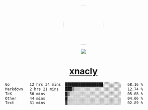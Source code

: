 <p align="center">
  <img style="border-radius: 100px" width="128" height="128" src="https://avatars.githubusercontent.com/u/47723417?v=4"/>
</p>
<p align="center">
  <img src="https://komarev.com/ghpvc/?username=xnacly&&style=flat-square"/>
</p>

<h1 align="center"><a href="https://xnacly.me"> xnacly</a> </h1>

<!--START_SECTION:waka-->

```txt
Go         12 hrs 34 mins  █████████████████░░░░░░░░   68.16 %
Markdown   2 hrs 21 mins   ███▒░░░░░░░░░░░░░░░░░░░░░   12.74 %
TeX        56 mins         █▒░░░░░░░░░░░░░░░░░░░░░░░   05.08 %
Other      44 mins         █░░░░░░░░░░░░░░░░░░░░░░░░   04.06 %
Text       31 mins         ▓░░░░░░░░░░░░░░░░░░░░░░░░   02.89 %
```

<!--END_SECTION:waka-->
